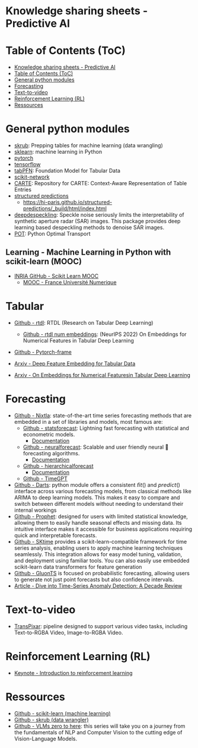 # Knowledge sharing sheets - Predictive AI

# Table of Contents (ToC)

- [Knowledge sharing sheets - Predictive AI](#knowledge-sharing-sheets---predictive-ai)
- [Table of Contents (ToC)](#table-of-contents-toc)
- [General python modules](#general-python-modules)
- [Forecasting](#forecasting)
- [Text-to-video](#text-to-video)
- [Reinforcement Learning (RL)](#reinforcement-learning-rl)
- [Ressources](#ressources)

# General python modules

- [skrub](skrub): Prepping tables for machine learning (data wrangling)
- [sklearn](sklearn): machine learning in Python
- [pytorch]()
- [tensorflow]()
- [tabPFN](https://github.com/PriorLabs/TabPFN): Foundation Model for Tabular Data
- [scikit-network](https://github.com/sknetwork-team/scikit-network)
- [CARTE](https://github.com/soda-inria/carte): Repository for CARTE: Context-Aware Representation of Table Entries
- [structured predictions](https://github.com/hi-paris/structured-predictions)
  - https://hi-paris.github.io/structured-predictions/_build/html/index.html
- [deepdespeckling](https://github.com/hi-paris/deepdespeckling): Speckle noise seriously limits the interpretability of synthetic aperture radar (SAR) images. This package provides deep learning based despeckling methods to denoise SAR images.
- [POT](https://github.com/PythonOT/POT): Python Optimal Transport

## Learning - Machine Learning in Python with scikit-learn (MOOC)
- [INRIA GitHub - Scikit Learn MOOC](https://inria.github.io/scikit-learn-mooc/toc.html)
  - [MOOC - France Université Numerique](https://lms.fun-mooc.fr/courses/course-v1:inria+41026+session04/courseware/4594c1d8c9f847bdbc733c34d941c988/928e7401d2ed48a791036c555bca6d06/#welcome-child)

# Tabular

- [Github - rtdl](https://github.com/yandex-research/rtdl): RTDL (Research on Tabular Deep Learning)
  - [Github - rtdl num embeddings](https://github.com/yandex-research/rtdl-num-embeddings):  (NeurIPS 2022) On Embeddings for Numerical Features in Tabular Deep Learning
- [Github - Pytorch-frame](https://github.com/pyg-team/pytorch-frame)

- [Arxiv - Deep Feature Embedding for Tabular Data](https://arxiv.org/pdf/2408.17162v1)
- [Arxiv - On Embeddings for Numerical Featuresin Tabular Deep Learning](https://arxiv.org/pdf/2203.05556)
# Forecasting

- [Github - Nixtla](https://github.com/nixtla): state-of-the-art time series forecasting methods that are embedded in a set of libraries and models, most famous are:
  - [Github - statsforecast](https://github.com/Nixtla/statsforecast): Lightning fast forecasting with statistical and econometric models.
    - [Documentation](nixtlaverse.nixtla.io/statsforecast)
  - [Github - neuralforecast](https://github.com/Nixtla/neuralforecast): Scalable and user friendly neural 🧠 forecasting algorithms.
    - [Documentation](nixtlaverse.nixtla.io/neuralforecast)
  - [Github - hierarchicalforecast](https://github.com/Nixtla/hierarchicalforecast)
    - [Documentation](nixtlaverse.nixtla.io/hierarchicalforecast)
  - [Github - TimeGPT](https://github.com/Nixtla/nixtla)
- [Github - Darts](https://github.com/unit8co/darts): python module offers a consistent 𝘧𝘪𝘵() and 𝘱𝘳𝘦𝘥𝘪𝘤𝘵() interface across various forecasting models, from classical methods like ARIMA to deep learning models.  This makes it easy to compare and switch between different models without needing to understand their internal workings
- [Github - Prophet](https://github.com/facebook/prophet): designed for users with limited statistical knowledge, allowing them to easily handle seasonal effects and missing data. Its intuitive interface makes it accessible for business applications requiring quick and interpretable forecasts.
- [Github - SKtime](https://github.com/sktime/sktime) provides a scikit-learn-compatible framework for time series analysis, enabling users to apply machine learning techniques seamlessly. This integration allows for easy model tuning, validation, and deployment using familiar tools. You can also easily use embedded scikit-learn data transformers for feature generation
- [Github - GluonTS](https://github.com/jgasthaus/gluon-ts) is focused on probabilistic forecasting, allowing users to generate not just point forecasts but also confidence intervals. 
- [Article - Dive into Time-Series Anomaly Detection: A Decade Review](https://arxiv.org/pdf/2412.20512)
# Text-to-video

- [TransPixar](https://github.com/wileewang/TransPixar): pipeline designed to support various video tasks, including Text-to-RGBA Video, Image-to-RGBA Video.

# Reinforcement Learning (RL)

- [Keynote - Introduction to reinforcement learning](https://media.licdn.com/dms/document/media/v2/D561FAQFyDm3Dv2WYbw/feedshare-document-pdf-analyzed/B56ZRqtzXKGsAY-/0/1736957199215?e=1738195200&v=beta&t=lGcQVeECLXH5pPtvVxcA_mjXl0TL_vLVrwhDIWUwFM0)

# Ressources

- [Github - scikit-learn (machine learning)](https://github.com/scikit-learn/scikit-learn)
- [Github - skrub (data wrangler)](https://github.com/skrub-data/skrub)
- [Github - VLMs zero to here](https://github.com/SkalskiP/vlms-zero-to-hero): this series will take you on a journey from the fundamentals of NLP and Computer Vision to the cutting edge of Vision-Language Models.

